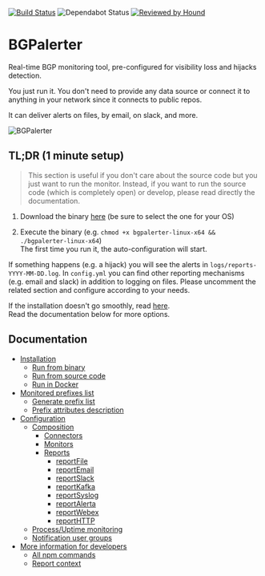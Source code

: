 [![Build Status](https://travis-ci.org/nttgin/BGPalerter.svg?branch=master)](https://travis-ci.org/nttgin/BGPalerter)
![Dependabot Status](https://badgen.net/dependabot/nttgin/BGPalerter/?icon=dependabot)
[![Reviewed by Hound](https://img.shields.io/badge/Reviewed_by-Hound-8E64B0.svg)](https://houndci.com)

# BGPalerter
Real-time BGP monitoring tool, pre-configured for visibility loss and hijacks detection.

You just run it. You don't need to provide any data source or connect it to anything in your network since it connects to public repos.

It can deliver alerts on files, by email, on slack, and more.

![BGPalerter](https://massimocandela.com/img/bgpalerter_github_image.png)

## TL;DR (1 minute setup)
> This section is useful if you don't care about the source code but you just want to run the monitor.
Instead, if you want to run the source code (which is completely open) or develop, please read directly the documentation.

1. Download the binary [here](https://github.com/nttgin/BGPalerter/releases) (be sure to select the one for your OS)

2. Execute the binary (e.g. `chmod +x bgpalerter-linux-x64 && ./bgpalerter-linux-x64`)  
The first time you run it, the auto-configuration will start.  


If something happens (e.g. a hijack) you will see the alerts in `logs/reports-YYYY-MM-DD.log`. 
In `config.yml` you can find other reporting mechanisms (e.g. email and slack) in addition to logging on files. 
Please uncomment the related section and configure according to your needs. 

If the installation doesn't go smoothly, read [here](docs/installation.md).  
Read the documentation below for more options.

## Documentation

- [Installation](docs/installation.md)
    - [Run from binary](docs/installation.md#running-bgpalerter-from-binaries)
    - [Run from source code](docs/installation.md#running-bgpalerter-from-the-source-code)
    - [Run in Docker](docs/installation.md#running-bgpalerter-in-docker)
- [Monitored prefixes list](docs/prefixes.md#prefixes)
    - [Generate prefix list](docs/prefixes.md#generate)
    - [Prefix attributes description](docs/prefixes.md#prefixes-fields)
- [Configuration](docs/configuration.md)
    - [Composition](docs/configuration.md#composition)
        - [Connectors](docs/configuration.md#connectors)
        - [Monitors](docs/configuration.md#monitors)
        - [Reports](docs/configuration.md#reports)
            - [reportFile](docs/configuration.md#reportfile)
            - [reportEmail](docs/configuration.md#reportemail)
            - [reportSlack](docs/configuration.md#reportslack)
            - [reportKafka](docs/configuration.md#reportkafka)
            - [reportSyslog](docs/configuration.md#reportsyslog)
            - [reportAlerta](docs/configuration.md#reportalerta)
            - [reportWebex](docs/configuration.md#reportwebex)
            - [reportHTTP](docs/configuration.md#reporthttp)
    - [Process/Uptime monitoring](docs/process-monitors.md)
    - [Notification user groups](docs/usergroups.md)
- [More information for developers](docs/develop.md)
    - [All npm commands](docs/develop.md#all-npm-commands)
    - [Report context](docs/context.md)
